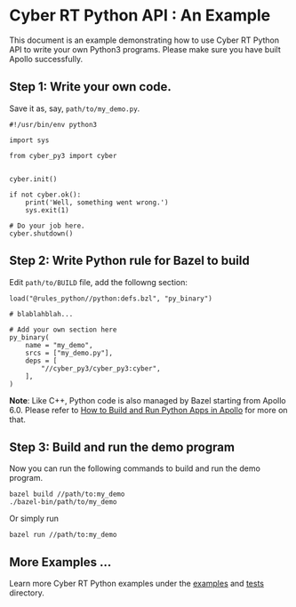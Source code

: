 # Cyber RT Python API : An Example

This document is an example demonstrating how to use Cyber RT Python API
to write your own Python3 programs. Please make sure you have built Apollo
successfully.

## Step 1: Write your own code.

Save it as, say, `path/to/my_demo.py`.

```python3
#!/usr/bin/env python3

import sys

from cyber_py3 import cyber


cyber.init()

if not cyber.ok():
    print('Well, something went wrong.')
    sys.exit(1)

# Do your job here.
cyber.shutdown()
```

## Step 2: Write Python rule for Bazel to build

Edit `path/to/BUILD` file, add the followng section:

```
load("@rules_python//python:defs.bzl", "py_binary")

# blablahblah...

# Add your own section here
py_binary(
    name = "my_demo",
    srcs = ["my_demo.py"],
    deps = [
        "//cyber_py3/cyber_py3:cyber",
    ],
)
```

**Note**: Like C++, Python code is also managed by Bazel starting from Apollo 6.0.
Please refer to [How to Build and Run Python Apps in Apollo](../../docs/howto/how_to_build_and_run_python_app.md) for more on that.

## Step 3: Build and run the demo program

Now you can run the following commands to build and run the demo program.

```
bazel build //path/to:my_demo
./bazel-bin/path/to/my_demo
```

Or simply run

```
bazel run //path/to:my_demo
```

## More Examples ...

Learn more Cyber RT Python examples under the [examples](cyber_py3/examples/) and
[tests](cyber_py3/test/) directory.
